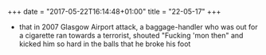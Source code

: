 +++
date = "2017-05-22T16:14:48+01:00"
title = "22-05-17"
+++

* that in 2007 Glasgow Airport attack, a baggage-handler who was out for a cigarette ran towards a terrorist, shouted "Fucking 'mon then" and kicked him so hard in the balls that he broke his foot

